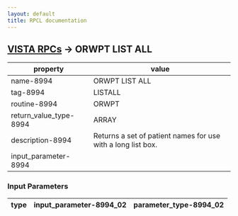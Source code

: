 ```yaml
---
layout: default
title: RPCL documentation
---
```




## [VISTA RPCs](TableOfContent.md) &#8594; ORWPT LIST ALL 

 property | value 
--- | --- 
 name-8994 | ORWPT LIST ALL
 tag-8994 | LISTALL
 routine-8994 | ORWPT
 return_value_type-8994 | ARRAY
 description-8994 | Returns a set of patient names for use with a long list box.
 input_parameter-8994 | 

### Input Parameters

| type | input_parameter-8994_02 | parameter_type-8994_02 | 
| --- | --- | --- | 